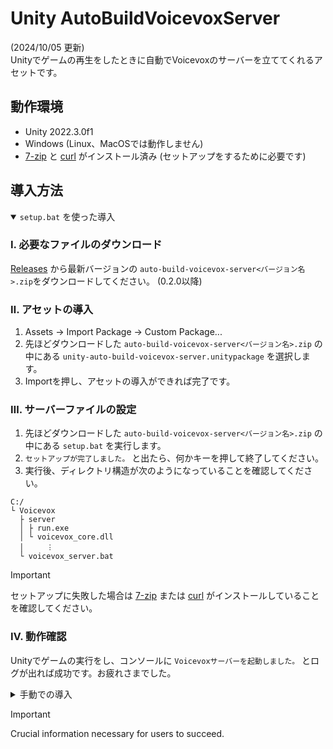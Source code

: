 # Unity AutoBuildVoicevoxServer

(2024/10/05 更新)  
Unityでゲームの再生をしたときに自動でVoicevoxのサーバーを立ててくれるアセットです。

## 動作環境

- Unity 2022.3.0f1
- Windows (Linux、MacOSでは動作しません)
- [7-zip](https://7-zip.opensource.jp/) と [curl](https://curl.se) がインストール済み (セットアップをするために必要です)

## 導入方法

<details open>
<summary><code>setup.bat</code> を使った導入</summary>

### Ⅰ. 必要なファイルのダウンロード

[Releases](https://github.com/suzuuuuu09/unity-auto-build-voicevox-server/releases) から最新バージョンの `auto-build-voicevox-server<バージョン名>.zip`をダウンロードしてください。 (0.2.0以降)

### Ⅱ. アセットの導入

1. Assets -> Import Package -> Custom Package...
2. 先ほどダウンロードした `auto-build-voicevox-server<バージョン名>.zip` の中にある `unity-auto-build-voicevox-server.unitypackage` を選択します。
3. Importを押し、アセットの導入ができれば完了です。

### Ⅲ. サーバーファイルの設定

1. 先ほどダウンロードした `auto-build-voicevox-server<バージョン名>.zip` の中にある `setup.bat` を実行します。
2. `セットアップが完了しました。` と出たら、何かキーを押して終了してください。
3. 実行後、ディレクトリ構造が次のようになっていることを確認してください。

```
C:/
└ Voicevox
  ├ server
  │ ├ run.exe
  │ └ voicevox_core.dll
  │     ︙
  └ voicevox_server.bat
```

> [!IMPORTANT]
> セットアップに失敗した場合は [7-zip](https://7-zip.opensource.jp/) または [curl](https://curl.se) がインストールしていることを確認してください。

### Ⅳ. 動作確認

Unityでゲームの実行をし、コンソールに `Voicevoxサーバーを起動しました。` とログが出れば成功です。お疲れさまでした。

</details>

<details>
<summary>手動での導入</summary>

### Ⅰ. 必要なファイルのダウンロード

1. [Releases](https://github.com/suzuuuuu09/unity-auto-build-voicevox-server/releases) から最新バージョンの `auto-build-voicevox-server<バージョン名>.zip`をダウンロードしてください。 (0.2.0以降)
2. [こちら](https://github.com/VOICEVOX/voicevox_engine/tags) からビルドアーカイブをダウンロードしてください。

### Ⅱ. アセットの導入

1. Assets -> Import Package -> Custom Package...
2. 先ほどダウンロードした `auto-build-voicevox-server<バージョン名>.zip` の中にある `unity-auto-build-voicevox-server.unitypackage` を選択します。
3. Importを押し、アセットの導入ができれば完了です。

### Ⅲ. サーバーファイルの設定

1. 先ほどダウンロードしたVoicevoxのビルドアーカイブを解凍し、ディレクトリ名を `server` に変更します。
2. Cドライブ直下に `Voicevox` というディレクトリを作ります。
3. 先ほどダウンロードしたVoicevoxのビルドアーカイブと`voicevox_server.bat`を以下のように設置してください。

```
C:/
└ Voicevox
  ├ server
  │ ├ run.exe
  │ └ voicevox_core.dll
  │     ︙
  └ voicevox_server.bat
```

### Ⅳ. 動作確認

Unityでゲームの実行をし、コンソールに `Voicevoxサーバーを起動しました。` とログが出れば成功です。お疲れさまでした。
</details>

> [!IMPORTANT]
> Crucial information necessary for users to succeed.
